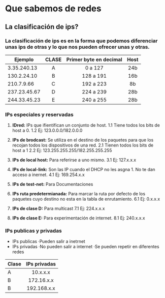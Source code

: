 # Que sabemos de redes

## La clasificación de ips?

### La clasificación de ips es en la forma que podemos diferenciar unas ips de otras y lo que nos pueden ofrecer unas y otras. 

|Ejemplo | CLASE |Primer byte en decimal | Host | 
|----------|:----------:|:----------:|:----------:|
|3.35.240.13 | A | 0 a 127 | 24b |
|130.2.24.10 | B | 128 a 191 | 16b | 
|210.7.9.66 | C | 192 a 223 | 8b |
|237.23.45.67 | D | 224 a 239 | 28b |
|244.33.45.23 | E | 240 a 255 | 28b |

### IPs especiales  y reservadas  

1. **IDred:** IPs que ifientifican un conjunto de host. 1.1 Tiene todos los bits de host a 0. 1.2 Ej: 123.0.0.0/182.0.0.0
	
2. **IPs de brodcast:** Se utiliza en el destino de los paquetes para que los recojan todos los dispositivos de una red. 
	2.1 Tienen todos los bits de host a 1
	2.2 Ej: 123.255.255.255/182.255.255.255
3. **IPs de local host:** Para referirse a uno mismo. 
	3.1 Ej: 127.x.x.x
4. **IPs de local-link:** Son las IP cuando el DHCP no les asgna 1. No te dan acceso a inernet. 
	4.1 Ej: 169.254.x.x
5. **IPs de test-net:** Para Documentaciones
6. **IPs ruta predetermianada:** Para marcar la ruta por defecto de los paquetes cuyo destino no esta en la tabla de enrutamiento.
	6.1 Ej: 0.x.x.x
7. **IPs de clase D:** Para multicast
	7.1 Ej: 224.x.x.x
8. **IPs de clase E:** Para experimentación de internet.
	8.1 Ej: 240.x.x.x

### IPs publicas y privadas 

- IPs publicas 
 ·Pueden salir a inetrnet
- IPs privadas
 ·No pueden salir a internet
 ·Se pueden repetir en diferentes redes

|Clase | IPs privadas |
|----------|:----------:|
|A | 10.x.x.x |
|B | 172.16.x.x| 
|B | 192.168.x.x| 



